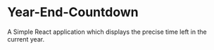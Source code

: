 # Year-End-Countdown
A Simple React application which displays the precise time left in the current year.
